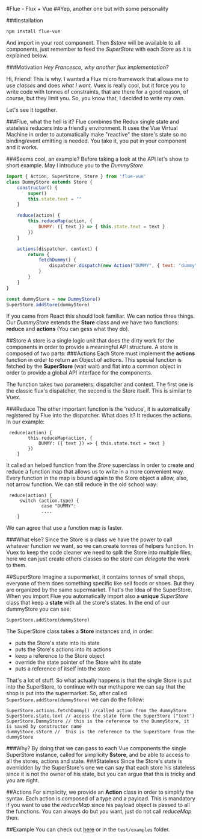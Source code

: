
#Flue - Flux + Vue
##Yep, another one but with some personality

###Installation

```
npm install flue-vue
```
And import in your root component. Then *$store* will be available to all components, just remember to feed the *SuperStore* with each *Store* as it is explained below.

###Motivation
*Hey Francesco, why another flux implementation?*

Hi, Friend! This is why. I wanted a Flux micro framework that allows me to use *classes* and does *what I want*. Vuex is really cool, but it force you to write code with tonnes of constraints, that are there for a good reason, of course, but they limit you. So, you know that, I decided to write my own. 

Let's see it together.

###Flue, what the hell is it?
Flue combines the Redux single state and stateless reducers into a friendly environment. It uses the Vue Virtual Machine in order to automatically make "reactive" the store's state so no binding/event emitting is needed. You take it, you put in your component and it works.

###Seems cool, an example?
Before taking a look at the API let's show to short example. May I introduce you to the *DummyStore*

```javascript
import { Action, SuperStore, Store } from 'flue-vue'
class DummyStore extends Store {
    constructor() {
        super()
        this.state.text = ""
    }

    reduce(action) {
        this.reduceMap(action, {
            DUMMY: ({ text }) => { this.state.text = text }
        })
    }

    actions(dispatcher, context) {
        return {
            fetchDummy() {
                dispatcher.dispatch(new Action("DUMMY", { text: "dummy" }))
            }
        }
    }
}

const dummyStore = new DummyStore()
SuperStore.addStore(dummyStore)
```

If you came from React this should look familiar. We can notice three things. Our *DummyStore* extends the **Store** class and we have two functions: **reduce** and **actions** (You can gess what they do).

##Store
A store is a single logic unit that does the dirty work for the components in order to provide a meaningful API structure. A store is composed of two parts:
###Actions
Each Store must implement the **actions** function in order to return an Object of actions. This special function is fetched by the **SuperStore** (wait wait) and flat into a common object in order to provide a global API interface for the components. 

The function takes two parameters: dispatcher and context. The first one is the classic flux's dispatcher, the second is the Store itself. This is similar to Vuex.

###Reduce
The other important function is the 'reduce', it is automatically registered by Flue into the dispatcher. What does it? It reduces the actions. In our example:

```
 reduce(action) {
        this.reduceMap(action, {
            DUMMY: ({ text }) => { this.state.text = text }
        })
    }
```
It called an helped function from the *Store* superclass in order to create and reduce a function map that allows us to write in a more convenient way. Every function in the map is bound again to the Store object a allow, also, not arrow function. We can still reduce in the old school way:

```
 reduce(action) {
     switch (action.type) {
             case "DUMMY":
             ....
    }
```

We can agree that use a function map is faster.

###What else?
Since the Store is a class we have the power to call whatever function we want, so we can create tonnes of helpers function. In Vuex to keep the code cleaner we need to split the Store into multiple files, here we can just create others classes so the store can *delegate* the work to them. 

##SuperStore
Imagine a supermarket, it contains tonnes of small shops, everyone of them does something specific like sell foods or shoes. But they are organized by the same supermarket. That's the Idea of the SuperStore. When you import Flue you automatically import also a **unique** *SuperStore* class that keep a **state** with all the store's states. In the end of our dummyStore you can see:

```
SuperStore.addStore(dummyStore)
```
The SuperStore class takes a **Store** instances and, in order:

* puts the Store's state into its state
* puts the Store's actions into its actions
* keep a reference to the Store object 
* override the state pointer of the Store whit its state
* puts a reference of itself into the store

That's a lot of stuff. So what actually happens is that the single Store is put into the SuperStore, to continue with our methapore we can say that the shop is put into the supermarket. So, after called ```SuperStore.addStore(dummyStore)``` we can do the follow:

```
SuperStore.actions.fetchDummy() //called action from the dummyStore
SuperStore.state.text // access the state form the SuperStore ("text')
SuperStore.DummyStore // this is the reference to the DummyStore, it is saved by constructor name
dummyStore.sStore //  this is the reference to the SuperStore from the dummyStore
```
###Why?
By doing that we can pass to each Vue components the single SuperStore instance, called for simplicity **$store**, and be able to access to all the stores, actions and state.
###Stateless
Since the Store's state is overridden by the SuperStore's one we can say that each store his stateless since it is not the owner of his state, but you can argue that this is tricky and you are right.

##Actions
For simplicity, we provide an **Action** class in order to simplify the syntax. Each action is composed of a type and a payload. This is mandatory if you want to use the *reduceMap* since his payload object is passed to all the functions. You can always do but you want, just do not call *reduceMap* then.

##Example
You can check out [here](https://github.com/FrancescoSaverioZuppichini/flueVueExample) or in the ```test/examples``` folder.
